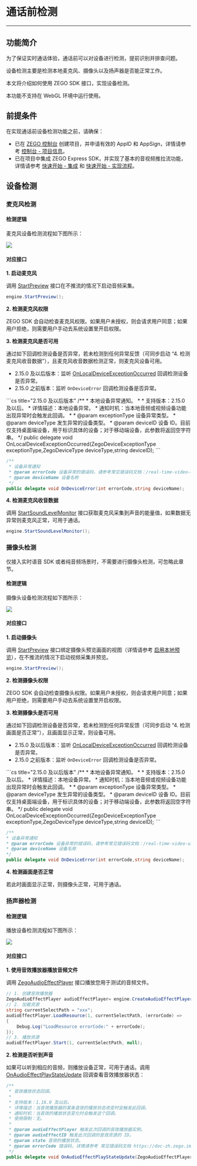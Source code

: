 # 通话前检测

---

## 功能简介

为了保证实时通话体验，通话前可以对设备进行检测，提前识别并排查问题。

设备检测主要是检测本地麦克风、摄像头以及扬声器是否能正常工作。

本文将介绍如何使用 ZEGO SDK 接口，实现设备检测。

<Warning title="注意">

本功能不支持在 WebGL 环境中运行使用。
</Warning>

## 前提条件

在实现通话前设备检测功能之前，请确保：

- 已在 [ZEGO 控制台](https://console.zego.im) 创建项目，并申请有效的 AppID 和 AppSign，详情请参考 [控制台 - 项目信息](/console/project-info)。
- 已在项目中集成 ZEGO Express SDK，并实现了基本的音视频推拉流功能，详情请参考 [快速开始 - 集成](https://doc-zh.zego.im/article/3234) 和 [快速开始 - 实现流程](https://doc-zh.zego.im/article/8620)。



## 设备检测

### 麦克风检测

#### 检测逻辑

麦克风设备检测流程如下图所示：

<Frame width="512" height="auto" caption=""><img src="https://doc-media.zego.im/sdk-doc/Pics/Common/ZegoExpressEngine/Microphone_detection.png" /></Frame>


#### 对应接口

**1. 启动麦克风**

调用 [StartPreview](https://doc-zh.zego.im/article/api?doc=Express_Video_SDK_API~cs_unity3d~class~ZegoExpressEngine#start-preview) 接口在不推流的情况下启动音频采集。

```cs
engine.StartPreview();
```

**2. 检测麦克风权限**

ZEGO SDK 会自动检查麦克风权限。如果用户未授权，则会请求用户同意；如果用户拒绝，则需要用户手动去系统设置里开启权限。


**3. 检测麦克风是否可用**

通过如下回调检测设备是否异常，若未检测到任何异常反馈（可同步启动 “4. 检测麦克风收音数据”），且麦克风收音数据检测正常，则麦克风设备可用。

- 2.15.0 及以后版本：监听 [OnLocalDeviceExceptionOccurred](https://doc-zh.zego.im/article/api?doc=Express_Video_SDK_API~cs_unity3d~class~IZegoEventHandler#on-local-device-exception-occurred) 回调检测设备是否异常。
- 2.15.0 之前版本：监听 `OnDeviceError` 回调检测设备是否异常。

<CodeGroup>
```cs title="2.15.0 及以后版本"
/**
 * 本地设备异常通知。
 *
 * 支持版本：2.15.0 及以后。
 * 详情描述：本地设备异常。
 * 通知时机：当本地音频或视频设备功能出现异常时会触发此回调。
 *
 * @param exceptionType 设备异常类型。
 * @param deviceType 发生异常的设备类型。
 * @param deviceID 设备 ID。目前仅支持桌面端设备，用于标识具体的设备；对于移动端设备，此参数将返回空字符串。
 */
public delegate void OnLocalDeviceExceptionOccurred(ZegoDeviceExceptionType exceptionType,ZegoDeviceType deviceType,string deviceID);
```

 ```cs title="2.15.0 之前版本"
 /**
  * 设备异常通知
  * @param errorCode 设备异常的错误码，请参考常见错误码文档：/real-time-video-u3d-cs/client-sdk/error-code#7
  * @param deviceName 设备名称
  */
 public delegate void OnDeviceError(int errorCode,string deviceName);
 ```
</CodeGroup>


**4. 检测麦克风收音数据**

调用 [StartSoundLevelMonitor](https://doc-zh.zego.im/article/api?doc=Express_Video_SDK_API~cs_unity3d~class~ZegoExpressEngine#start-sound-level-monitor) 接口获取麦克风采集到声音的能量值，如果数据无异常则麦克风正常，可用于通话。

```cs
engine.StartSoundLevelMonitor();
```

### 摄像头检测

<Warning title="注意">



仅接入实时语音 SDK 或者纯音频场景时，不需要进行摄像头检测，可忽略此章节。

</Warning>



#### 检测逻辑

摄像头设备检测流程如下图所示：

<Frame width="512" height="auto" caption=""><img src="https://doc-media.zego.im/sdk-doc/Pics/Common/ZegoExpressEngine/Camera_detection.png" /></Frame>


#### 对应接口

**1. 启动摄像头**

调用 [StartPreview](https://doc-zh.zego.im/article/api?doc=Express_Video_SDK_API~cs_unity3d~class~ZegoExpressEngine#start-preview) 接口绑定摄像头预览画面的视图（详情请参考 [启用本地预览](/real-time-video-u3d-cs/quick-start/implementing-video-call#推流)），在不推流的情况下启动视频采集并预览。

```cs
engine.StartPreview();
```

**2. 检测摄像头权限**

ZEGO SDK 会自动检查摄像头权限。如果用户未授权，则会请求用户同意；如果用户拒绝，则需要用户手动去系统设置里开启权限。



**3. 检测摄像头是否可用**


通过如下回调检测设备是否异常，若未检测到任何异常反馈（可同步启动 “4. 检测画面是否正常”），且画面显示正常，则设备可用。

- 2.15.0 及以后版本：监听 [OnLocalDeviceExceptionOccurred](https://doc-zh.zego.im/article/api?doc=Express_Video_SDK_API~cs_unity3d~class~IZegoEventHandler#on-local-device-exception-occurred) 回调检测设备是否异常。
- 2.15.0 之前版本：监听 `OnDeviceError` 回调检测设备是否异常。

<CodeGroup>
```cs title="2.15.0 及以后版本"
/**
 * 本地设备异常通知。
 *
 * 支持版本：2.15.0 及以后。
 * 详情描述：本地设备异常。
 * 通知时机：当本地音频或视频设备功能出现异常时会触发此回调。
 *
 * @param exceptionType 设备异常类型。
 * @param deviceType 发生异常的设备类型。
 * @param deviceID 设备 ID。目前仅支持桌面端设备，用于标识具体的设备；对于移动端设备，此参数将返回空字符串。
 */
public delegate void OnLocalDeviceExceptionOccurred(ZegoDeviceExceptionType exceptionType,ZegoDeviceType deviceType,string deviceID);
```

```cs title="2.15.0 之前版本"
/**
* 设备异常通知
* @param errorCode 设备异常的错误码，请参考常见错误码文档：/real-time-video-u3d-cs/client-sdk/error-code#7
* @param deviceName 设备名称
*/
public delegate void OnDeviceError(int errorCode,string deviceName);
```
</CodeGroup>

**4. 检测画面是否正常**

若此时画面显示正常，则摄像头正常，可用于通话。


### 扬声器检测

#### 检测逻辑

播放设备检测流程如下图所示：

<Frame width="512" height="auto" caption=""><img src="https://doc-media.zego.im/sdk-doc/Pics/Common/ZegoExpressEngine/Playback_device_detection.png" /></Frame>


#### 对应接口

**1. 使用音效播放器播放音频文件**

调用 [ZegoAudioEffectPlayer](https://doc-zh.zego.im/article/api?doc=Express_Video_SDK_API~cs_unity3d~class~ZegoAudioEffectPlayer) 接口播放您用于测试的音频文件。

```cs
// 1. 创建音效播放器
ZegoAudioEffectPlayer audioEffectPlayer= engine.CreateAudioEffectPlayer();
// 2. 加载资源
string currentSelectPath = "xxx";
audioEffectPlayer.LoadResource(1, currentSelectPath, (errorCode) =>
{
    Debug.Log("LoadResource errorCode:" + errorCode);
});
// 3. 播放资源
audioEffectPlayer.Start(1, currentSelectPath, null);
```

**2. 检测是否听到声音**

如果可以听到相应的音频，则播放设备正常，可用于通话。调用 [OnAudioEffectPlayStateUpdate](https://doc-zh.zego.im/article/api?doc=Express_Video_SDK_API~cs_unity3d~class~IZegoAudioEffectPlayerHandler#on-audio-effect-play-state-update) 回调查看音效播放器状态：

```cs
/**
 * 音效播放状态回调。
 *
 * 支持版本：1.16.0 及以后。
 * 详情描述：当音效播放器的某条音效的播放状态改变时会触发此回调。
 * 通知时机：当音效的播放状态变化时会触发这个回调。
 * 使用限制：无。
 *
 * @param audioEffectPlayer 触发此次回调的音效播放器实例。
 * @param audioEffectID 触发此次回调的音效资源的 ID。
 * @param state 音效的播放状态。
 * @param errorCode 错误码，详情请参考 常见错误码文档 https://doc-zh.zego.im/real-time-video-android-java/client-sdk/error-code.html 。
 */
public delegate void OnAudioEffectPlayStateUpdate(ZegoAudioEffectPlayer audioEffectPlayer, uint audioEffectID, ZegoAudioEffectPlayState state, int errorCode);
```
